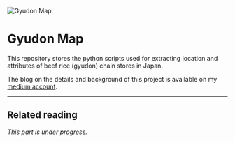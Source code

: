 ![Gyudon Map](gyudon_final.png)

# Gyudon Map
This repository stores the python scripts used for extracting location and attributes of beef rice (gyudon) chain stores in Japan.

The blog on the details and background of this project is available on my [medium account](https://medium.com/@khwongk12/the-beef-bowl-map-part-i-gis-matters-5be0cfd3d0a8).

- - -

## Related reading

 _This part is under progress._

